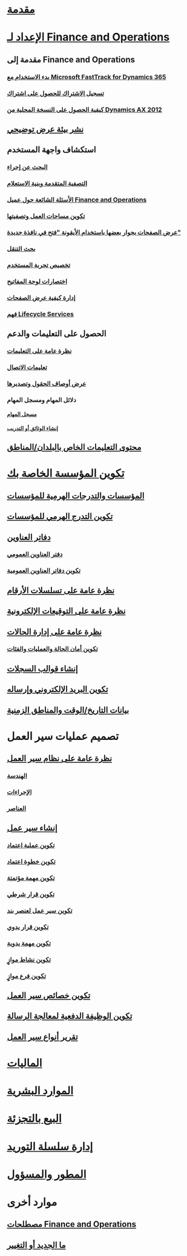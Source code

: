 # [مقدمة](index.md)

# [الإعداد لـ Finance and Operations](get-started/onboarding-home.md)
## مقدمة إلى Finance and Operations
### [بدء الاستخدام مع Microsoft FastTrack for Dynamics 365](get-started/fasttrack-dynamics-365-overview.md)
### [تسجيل الاشتراك للحصول على اشتراك](/dynamics365/unified-operations/dev-itpro/dev-tools/sign-up-preview-subscription?toc=/dynamics365/unified-operations/fin-and-ops/toc.json)
### [كيفية الحصول على النسخة المحلية من Dynamics AX 2012](/dynamics365/unified-operations/dev-itpro/deployment/csp-download-customersource?toc=/dynamics365/unified-operations/fin-and-ops/toc.json)
## [نشر بيئة عرض توضيحي](/dynamics365/unified-operations/dev-itpro/deployment/deploy-demo-environment?toc=/dynamics365/unified-operations/fin-and-ops/toc.json)

## استكشاف واجهة المستخدم
### [البحث عن إجراء](get-started/action-search.md)
### [التصفية المتقدمة وبنية الاستعلام](get-started/advanced-filtering-query-options.md)
### [الأسئلة الشائعة حول عميل Finance and Operations](get-started/client-faq.md)
### [تكوين مساحات العمل وتصفيتها](get-started/configure-filter-workspaces.md)
### [عرض الصفحات بجوار بعضها باستخدام الأيقونة "فتح في نافذة جديدة"](get-started/display-pages-side-by-side.md)
### [بحث التنقل](get-started/navigation-search.md)
### [تخصيص تجربة المستخدم](get-started/personalize-user-experience.md)
### [اختصارات لوحة المفاتيح](get-started/shortcut-keys.md)
### [إدارة كيفية عرض الصفحات](get-started/window-management.md)
### [فهم Lifecycle Services](/dynamics365/unified-operations/dev-itpro/lifecycle-services/lcs-works-lcs?toc=/dynamics365/unified-operations/fin-and-ops/toc.json)

## الحصول على التعليمات والدعم
### [نظرة عامة على التعليمات](/dynamics365/unified-operations/dev-itpro/get-started/help-overview?toc=/dynamics365/unified-operations/fin-and-ops/toc.json)
### [تعليمات الاتصال](/dynamics365/unified-operations/dev-itpro/get-started/help-connect?toc=/dynamics365/unified-operations/fin-and-ops/toc.json)
### [عرض أوصاف الحقول وتصديرها](get-started/view-export-field-descriptions.md)

### دلائل المهام ومسجل المهام
#### [مسجل المهام](/dynamics365/unified-operations/dev-itpro/user-interface/task-recorder?toc=/dynamics365/unified-operations/fin-and-ops/toc.json)
#### [إنشاء الوثائق أو التدريب](/dynamics365/unified-operations/dev-itpro/user-interface/task-recorder?toc=/dynamics365/unified-operations/fin-and-ops/toc.json)

## [محتوى التعليمات الخاص بالبلدان/المناطق](/dynamics365/unified-operations/dev-itpro/lcs-solutions/country-region?toc=/dynamics365/unified-operations/fin-and-ops/toc.json)

# [تكوين المؤسسة الخاصة بك](organization-administration/organization-administration-home-page.md)
## [المؤسسات والتدرجات الهرمية للمؤسسات](organization-administration/organizations-organizational-hierarchies.md)
## [تكوين التدرج الهرمي للمؤسسات](organization-administration/plan-organizational-hierarchy.md)
## [دفاتر العناوين](organization-administration/qa-address-books.md)
### [دفتر العناوين العمومي](organization-administration/overview-global-address-book.md)
### [تكوين دفاتر العناوين العمومية](organization-administration/plan-configuration-global-address-book-additional-address-books.md)
## [نظرة عامة على تسلسلات الأرقام](organization-administration/number-sequence-overview.md)
## [نظرة عامة على التوقيعات الإلكترونية](organization-administration/electronic-signature-overview.md)
## [نظرة عامة على إدارة الحالات](organization-administration/cases.md)
### [تكوين أمان الحالة والعمليات والفئات](organization-administration/plan-case-management.md)
## [إنشاء قوالب السجلات](organization-administration/record-templates.md)
## [تكوين البريد الإلكتروني وإرساله](organization-administration/configure-email.md)
## [بيانات التاريخ/الوقت والمناطق الزمنية](organization-administration/date-time-zones.md)

# تصميم عمليات سير العمل
## [نظرة عامة على نظام سير العمل](organization-administration/overview-workflow-system.md)
### [الهندسة](organization-administration/workflow-system-architecture.md)
### [الإجراءات](organization-administration/workflow-actions.md)
### [العناصر](organization-administration/workflow-elements.md)
## [إنشاء سير عمل](organization-administration/create-workflow.md)
### [تكوين عملية اعتماد](organization-administration/configure-approval-process-workflow.md)
### [تكوين خطوة اعتماد](organization-administration/configure-approval-step-workflow.md)
### [تكوين مهمة مؤتمتة](organization-administration/configure-automated-task-workflow.md)
### [تكوين قرار شرطي](organization-administration/configure-conditional-decision-workflow.md)
### [تكوين سير عمل لعنصر بند](organization-administration/configure-line-item-workflow.md)
### [تكوين قرار يدوي](organization-administration/configure-manual-decision-workflow.md)
### [تكوين مهمة يدوية](organization-administration/configure-manual-task-workflow.md)
### [تكوين نشاط موازٍ](organization-administration/configure-parallel-activity-workflow.md)
### [تكوين فرع موازٍ](organization-administration/configure-parallel-branch-workflow.md)
## [تكوين خصائص سير العمل](organization-administration/configure-workflow-properties.md)
## [تكوين الوظيفة الدفعية لمعالجة الرسالة](organization-administration/workflow-batch-job-critical.md)
## [تقرير أنواع سير العمل](organization-administration/workflow-types-report.md)

# [الماليات](/dynamics365/unified-operations/financials/index)

# [الموارد البشرية](/dynamics365/unified-operations/talent/index)

# [‏‫البيع بالتجزئة‬](/dynamics365/unified-operations/retail/index)

# [إدارة سلسلة التوريد](/dynamics365/unified-operations/supply-chain/index)

# [المطور والمسؤول](/dynamics365/unified-operations/dev-itpro/index)

# موارد أخرى
## [مصطلحات Finance and Operations](get-started/glossary.md)
## [ما الجديد أو التغيير](/dynamics365/unified-operations/dev-itpro/get-started/whats-new-changed?toc=/dynamics365/unified-operations/fin-and-ops/toc.json)

